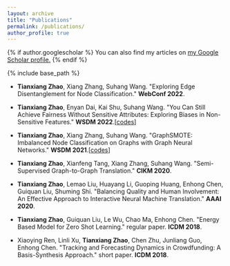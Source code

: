 ```yaml
---
layout: archive
title: "Publications"
permalink: /publications/
author_profile: true
---
```


{% if author.googlescholar %}
  You can also find my articles on <u><a href="{{author.googlescholar}}">my Google Scholar profile</a>.</u>
{% endif %}

{% include base_path %}

- **Tianxiang Zhao**, Xiang Zhang, Suhang Wang. "Exploring Edge Disentanglement for Node Classification." **WebConf 2022**.

- **Tianxiang Zhao**, Enyan Dai, Kai Shu, Suhang Wang. "You Can Still Achieve Fairness Without Sensitive Attributes: Exploring Biases in Non-Sensitive Features." **WSDM 2022**.\[[codes](https://github.com/TianxiangZhao/fairlearn)\]

- **Tianxiang Zhao**, Xiang Zhang, Suhang Wang. "GraphSMOTE: Imbalanced Node Classification on Graphs with Graph Neural Networks." **WSDM 2021**.\[[codes](https://github.com/TianxiangZhao/GraphSmote)\]

- **Tianxiang Zhao**, Xianfeng Tang, Xiang Zhang, Suhang Wang. "Semi-Supervised Graph-to-Graph Translation." **CIKM 2020**.

- **Tianxiang Zhao**, Lemao Liu, Huayang Li, Guoping Huang, Enhong Chen, Guiquan Liu, Shuming Shi. "Balancing Quality and Human Involvement: An Effective Approach to Interactive Neural Machine Translation."  **AAAI 2020**.

- **Tianxiang Zhao**, Guiquan Liu, Le Wu, Chao Ma, Enhong Chen. "Energy Based Model for Zero Shot Learning." regular paper. **ICDM 2018**.

- Xiaoying Ren, Linli Xu, **Tianxiang Zhao**, Chen Zhu, Junliang Guo, Enhong Chen. "Tracking and Forecasting Dynamics in Crowdfunding: A Basis-Synthesis Approach." short paper. **ICDM 2018**.

